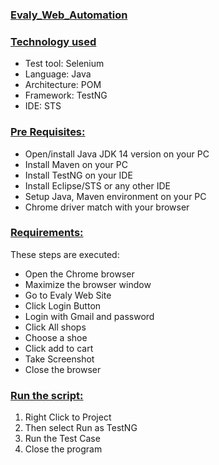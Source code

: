 ### **[Evaly_Web_Automation](url)**

### **[Technology used](url)**
- Test tool: Selenium
- Language: Java
- Architecture: POM
- Framework: TestNG
- IDE: STS

### **[Pre Requisites:](url)**
- Open/install Java JDK 14 version on your PC
- Install Maven on your PC
- Install TestNG on your IDE
- Install Eclipse/STS or any other IDE
- Setup Java, Maven environment on your PC
- Chrome driver match with your browser

### **[Requirements:](url)**
These steps are executed:

- Open the Chrome browser
- Maximize the browser window
- Go to  Evaly Web Site
- Click Login Button
- Login with Gmail and password
- Click All shops
- Choose a shoe 
-  Click add to cart
-  Take Screenshot
- Close the browser

### **[Run the script:](url)**

1. Right Click to Project 
2. Then select Run as TestNG
3. Run the Test Case
4. Close the program
